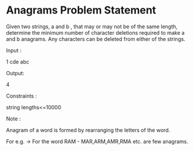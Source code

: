 # Anagrams Problem Statement

Given two strings, a and b , that may or may not be of the same length, determine the minimum number of character deletions required to make a and b anagrams. Any characters can be deleted from either of the strings.

Input :

1
cde
abc

Output:

4

Constraints :

string lengths<=10000

Note :

Anagram of a word is formed by rearranging the letters of the word.

For e.g. -> For the word RAM - MAR,ARM,AMR,RMA etc. are few anagrams.
